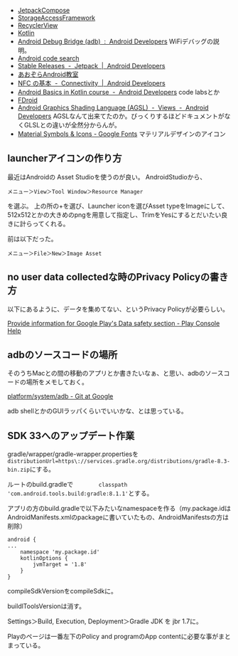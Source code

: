 - [JetpackCompose](JetpackCompose)
- [StorageAccessFramework](StorageAccessFramework)
- [RecyclerView](RecyclerView)
- [Kotlin](Kotlin)
- [Android Debug Bridge (adb)  :  Android Developers](https://developer.android.com/studio/command-line/adb) WiFiデバッグの説明。
- [Android code search](https://cs.android.com)
- [Stable Releases  -  Jetpack  |  Android Developers](https://developer.android.com/jetpack/androidx/versions/stable-channel)
- [あおぞらAndroid教室](%E3%81%82%E3%81%8A%E3%81%9E%E3%82%89Android%E6%95%99%E5%AE%A4)
- [NFC の基本  -  Connectivity  |  Android Developers](https://developer.android.com/guide/topics/connectivity/nfc/nfc?hl=ja)
- [Android Basics in Kotlin course  -  Android Developers](https://developer.android.com/courses/android-basics-kotlin/course) code labsとか
- [FDroid](FDroid)
- [Android Graphics Shading Language (AGSL)  -  Views  -  Android Developers](https://developer.android.com/develop/ui/views/graphics/agsl) AGSLなんて出来てたのか。びっくりするほどドキュメントがなくGLSLとの違いが全然分からんが。
- [Material Symbols & Icons - Google Fonts](https://fonts.google.com/icons) マテリアルデザインのアイコン

## launcherアイコンの作り方

最近はAndroidの Asset Studioを使うのが良い。
AndroidStudioから、

`メニュー＞View＞Tool Window＞Resource Manager`

を選ぶ。
上の所の+を選び、Launcher iconを選びAsset typeをImageにして、
512x512とかの大きめのpngを用意して指定し、TrimをYesにするとだいたい良きに計らってくれる。


前は以下だった。

`メニュー＞File＞New＞Image Asset`

## no user data collectedな時のPrivacy Policyの書き方

以下にあるように、データを集めてない、というPrivacy Policyが必要らしい。

[Provide information for Google Play's Data safety section - Play Console Help](https://support.google.com/googleplay/android-developer/answer/10787469?hl=en)

## adbのソースコードの場所

そのうちMacとの間の移動のアプリとか書きたいなぁ、と思い、adbのソースコードの場所をメモしておく。

[platform/system/adb - Git at Google](https://android.googlesource.com/platform/system/adb)

adb shellとかのGUIラッパくらいでいいかな、とは思っている。

## SDK 33へのアップデート作業

gradle/wrapper/gradle-wrapper.propertiesを `distributionUrl=https\://services.gradle.org/distributions/gradle-8.3-bin.zip`にする。

ルートのbuild.gradleで`        classpath 'com.android.tools.build:gradle:8.1.1'`とする。

アプリの方のbuild.gradleで以下みたいなnamespaceを作る（my.package.idはAndroidManifests.xmlのpackageに書いていたもの、AndroidManifestsの方は削除）

```
android {
...
    namespace 'my.package.id'
    kotlinOptions {
        jvmTarget = '1.8'
    }
}
```

compileSdkVersionをcompileSdkに。

buildlToolsVersionは消す。

Settings＞Build, Execution, Deployment＞Gradle JDK を jbr 1.7に。


Playのページは一番左下のPolicy and programのApp contentに必要な事がまとまっている。